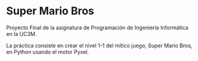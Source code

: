 # Super Mario Bros 
Proyecto Final de la asignatura de Programación de Ingeniería Informática en la UC3M.

La práctica consiste en crear el nivel 1-1 del mítico juego, Super Mario Bros, en Python usando el motor Pyxel.
